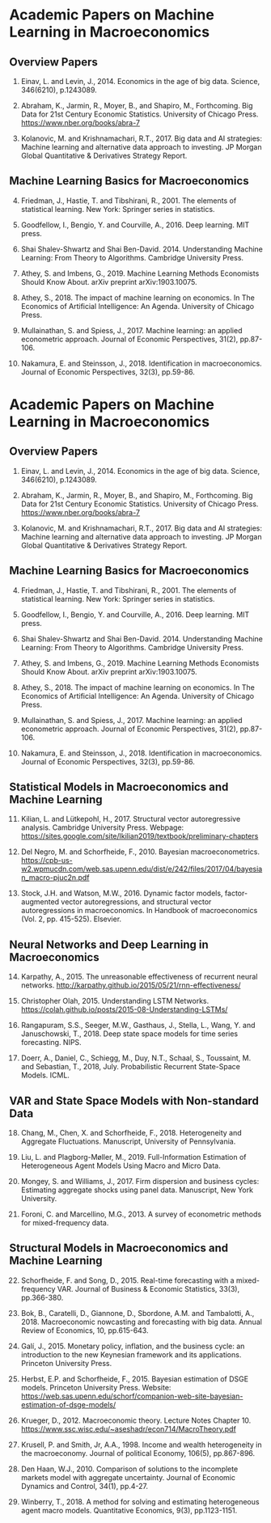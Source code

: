 # Academic Papers on Machine Learning in Macroeconomics

## Overview Papers

1. Einav, L. and Levin, J., 2014. Economics in the age of big data. Science, 346(6210), p.1243089.

2. Abraham, K., Jarmin, R., Moyer, B., and Shapiro, M., Forthcoming. Big Data for 21st Century Economic Statistics. University of Chicago Press. https://www.nber.org/books/abra-7

3. Kolanovic, M. and Krishnamachari, R.T., 2017. Big data and AI strategies: Machine learning and alternative data approach to investing. JP Morgan Global Quantitative & Derivatives Strategy Report.

## Machine Learning Basics for Macroeconomics

4. Friedman, J., Hastie, T. and Tibshirani, R., 2001. The elements of statistical learning. New York: Springer series in statistics.

5. Goodfellow, I., Bengio, Y. and Courville, A., 2016. Deep learning. MIT press.

6. Shai Shalev-Shwartz and Shai Ben-David. 2014. Understanding Machine Learning: From Theory to Algorithms. Cambridge University Press.

7. Athey, S. and Imbens, G., 2019. Machine Learning Methods Economists Should Know About. arXiv preprint arXiv:1903.10075.

8. Athey, S., 2018. The impact of machine learning on economics. In The Economics of Artificial Intelligence: An Agenda. University of Chicago Press.

9. Mullainathan, S. and Spiess, J., 2017. Machine learning: an applied econometric approach. Journal of Economic Perspectives, 31(2), pp.87-106.

10. Nakamura, E. and Steinsson, J., 2018. Identification in macroeconomics. Journal of Economic Perspectives, 32(3), pp.59-86.

# Academic Papers on Machine Learning in Macroeconomics

## Overview Papers

1. Einav, L. and Levin, J., 2014. Economics in the age of big data. Science, 346(6210), p.1243089.

2. Abraham, K., Jarmin, R., Moyer, B., and Shapiro, M., Forthcoming. Big Data for 21st Century Economic Statistics. University of Chicago Press. https://www.nber.org/books/abra-7

3. Kolanovic, M. and Krishnamachari, R.T., 2017. Big data and AI strategies: Machine learning and alternative data approach to investing. JP Morgan Global Quantitative & Derivatives Strategy Report.

## Machine Learning Basics for Macroeconomics

4. Friedman, J., Hastie, T. and Tibshirani, R., 2001. The elements of statistical learning. New York: Springer series in statistics.

5. Goodfellow, I., Bengio, Y. and Courville, A., 2016. Deep learning. MIT press.

6. Shai Shalev-Shwartz and Shai Ben-David. 2014. Understanding Machine Learning: From Theory to Algorithms. Cambridge University Press.

7. Athey, S. and Imbens, G., 2019. Machine Learning Methods Economists Should Know About. arXiv preprint arXiv:1903.10075.

8. Athey, S., 2018. The impact of machine learning on economics. In The Economics of Artificial Intelligence: An Agenda. University of Chicago Press.

9. Mullainathan, S. and Spiess, J., 2017. Machine learning: an applied econometric approach. Journal of Economic Perspectives, 31(2), pp.87-106.

10. Nakamura, E. and Steinsson, J., 2018. Identification in macroeconomics. Journal of Economic Perspectives, 32(3), pp.59-86.

## Statistical Models in Macroeconomics and Machine Learning

11. Kilian, L. and Lütkepohl, H., 2017. Structural vector autoregressive analysis. Cambridge University Press. Webpage: https://sites.google.com/site/lkilian2019/textbook/preliminary-chapters

12. Del Negro, M. and Schorfheide, F., 2010. Bayesian macroeconometrics. https://cpb-us-w2.wpmucdn.com/web.sas.upenn.edu/dist/e/242/files/2017/04/bayesian_macro-pjuc2n.pdf

13. Stock, J.H. and Watson, M.W., 2016. Dynamic factor models, factor-augmented vector autoregressions, and structural vector autoregressions in macroeconomics. In Handbook of macroeconomics (Vol. 2, pp. 415-525). Elsevier.

## Neural Networks and Deep Learning in Macroeconomics

14. Karpathy, A., 2015. The unreasonable effectiveness of recurrent neural networks. http://karpathy.github.io/2015/05/21/rnn-effectiveness/

15. Christopher Olah, 2015. Understanding LSTM Networks. https://colah.github.io/posts/2015-08-Understanding-LSTMs/

16. Rangapuram, S.S., Seeger, M.W., Gasthaus, J., Stella, L., Wang, Y. and Januschowski, T., 2018. Deep state space models for time series forecasting. NIPS.

17. Doerr, A., Daniel, C., Schiegg, M., Duy, N.T., Schaal, S., Toussaint, M. and Sebastian, T., 2018, July. Probabilistic Recurrent State-Space Models. ICML.

## VAR and State Space Models with Non-standard Data

18. Chang, M., Chen, X. and Schorfheide, F., 2018. Heterogeneity and Aggregate Fluctuations. Manuscript, University of Pennsylvania.

19. Liu, L. and Plagborg-Møller, M., 2019. Full-Information Estimation of Heterogeneous Agent Models Using Macro and Micro Data.

20. Mongey, S. and Williams, J., 2017. Firm dispersion and business cycles: Estimating aggregate shocks using panel data. Manuscript, New York University.

21. Foroni, C. and Marcellino, M.G., 2013. A survey of econometric methods for mixed-frequency data.


## Structural Models in Macroeconomics and Machine Learning

22. Schorfheide, F. and Song, D., 2015. Real-time forecasting with a mixed-frequency VAR. Journal of Business & Economic Statistics, 33(3), pp.366-380.

23. Bok, B., Caratelli, D., Giannone, D., Sbordone, A.M. and Tambalotti, A., 2018. Macroeconomic nowcasting and forecasting with big data. Annual Review of Economics, 10, pp.615-643.

24. Galí, J., 2015. Monetary policy, inflation, and the business cycle: an introduction to the new Keynesian framework and its applications. Princeton University Press.

25. Herbst, E.P. and Schorfheide, F., 2015. Bayesian estimation of DSGE models. Princeton University Press. Website: https://web.sas.upenn.edu/schorf/companion-web-site-bayesian-estimation-of-dsge-models/

26. Krueger, D., 2012. Macroeconomic theory. Lecture Notes Chapter 10. https://www.ssc.wisc.edu/~aseshadr/econ714/MacroTheory.pdf

27. Krusell, P. and Smith, Jr, A.A., 1998. Income and wealth heterogeneity in the macroeconomy. Journal of political Economy, 106(5), pp.867-896.

28. Den Haan, W.J., 2010. Comparison of solutions to the incomplete markets model with aggregate uncertainty. Journal of Economic Dynamics and Control, 34(1), pp.4-27.

29. Winberry, T., 2018. A method for solving and estimating heterogeneous agent macro models. Quantitative Economics, 9(3), pp.1123-1151.
